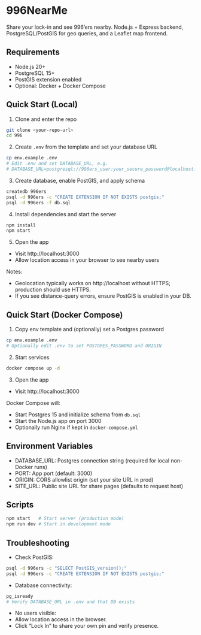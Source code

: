 # 996NearMe

Share your lock-in and see 996’ers nearby. Node.js + Express backend, PostgreSQL/PostGIS for geo queries, and a Leaflet map frontend.

## Requirements

- Node.js 20+
- PostgreSQL 15+
- PostGIS extension enabled
- Optional: Docker + Docker Compose

## Quick Start (Local)

1) Clone and enter the repo
```bash
git clone <your-repo-url>
cd 996
```

2) Create `.env` from the template and set your database URL
```bash
cp env.example .env
# Edit .env and set DATABASE_URL, e.g.
# DATABASE_URL=postgresql://996ers_user:your_secure_password@localhost:5432/996ers
```

3) Create database, enable PostGIS, and apply schema
```bash
createdb 996ers
psql -d 996ers -c "CREATE EXTENSION IF NOT EXISTS postgis;"
psql -d 996ers -f db.sql
```

4) Install dependencies and start the server
```bash
npm install
npm start
```

5) Open the app
- Visit http://localhost:3000
- Allow location access in your browser to see nearby users

Notes:
- Geolocation typically works on http://localhost without HTTPS; production should use HTTPS.
- If you see distance-query errors, ensure PostGIS is enabled in your DB.

## Quick Start (Docker Compose)

1) Copy env template and (optionally) set a Postgres password
```bash
cp env.example .env
# Optionally edit .env to set POSTGRES_PASSWORD and ORIGIN
```

2) Start services
```bash
docker compose up -d
```

3) Open the app
- Visit http://localhost:3000

Docker Compose will:
- Start Postgres 15 and initialize schema from `db.sql`
- Start the Node.js app on port 3000
- Optionally run Nginx if kept in `docker-compose.yml`

## Environment Variables

- DATABASE_URL: Postgres connection string (required for local non-Docker runs)
- PORT: App port (default: 3000)
- ORIGIN: CORS allowlist origin (set your site URL in prod)
- SITE_URL: Public site URL for share pages (defaults to request host)

## Scripts

```bash
npm start   # Start server (production mode)
npm run dev # Start in development mode
```

## Troubleshooting

- Check PostGIS:
```bash
psql -d 996ers -c "SELECT PostGIS_version();"
psql -d 996ers -c "CREATE EXTENSION IF NOT EXISTS postgis;"
```

- Database connectivity:
```bash
pg_isready
# Verify DATABASE_URL in .env and that DB exists
```

- No users visible:
- Allow location access in the browser.
- Click “Lock In” to share your own pin and verify presence.
